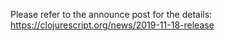 
Please refer to the announce post for the details:
https://clojurescript.org/news/2019-11-18-release

